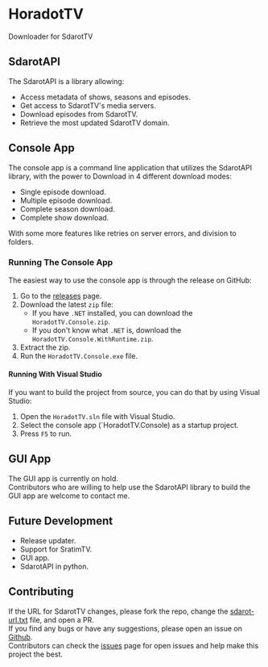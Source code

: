 # HoradotTV
Downloader for SdarotTV

## SdarotAPI
The SdarotAPI is a library allowing:
- Access metadata of shows, seasons and episodes.
- Get access to SdarotTV's media servers.
- Download episodes from SdarotTV.
- Retrieve the most updated SdarotTV domain.

## Console App
The console app is a command line application that utilizes the SdarotAPI library, with the power to Download in 4 different download modes:
- Single episode download.
- Multiple episode download.
- Complete season download.
- Complete show download.

With some more features like retries on server errors, and division to folders.

### Running The Console App
The easiest way to use the console app is through the release on GitHub:

1. Go to the [releases](https://github.com/yairp03/HoradotTV/releases) page.
2. Download the latest `zip` file:
    - If you have `.NET` installed, you can download the `HoradotTV.Console.zip`.
    - If you don't know what `.NET` is, download the `HoradotTV.Console.WithRuntime.zip`.
3. Extract the zip.
4. Run the `HoradotTV.Console.exe` file.

#### Running With Visual Studio
If you want to build the project from source, you can do that by using Visual Studio:

1. Open the `HoradotTV.sln` file with Visual Studio.
2. Select the console app (`HoradotTV.Console) as a startup project.
3. Press `F5` to run.


## GUI App
The GUI app is currently on hold.  
Contributors who are willing to help use the SdarotAPI library to build the GUI app are welcome to contact me.

## Future Development
- Release updater.
- Support for SratimTV.
- GUI app.
- SdarotAPI in python.

## Contributing
If the URL for SdarotTV changes, please fork the repo, change the [sdarot-url.txt](https://github.com/yairp03/HoradotTV/blob/master/Resources/sdarot-url.txt) file, and open a PR.  
If you find any bugs or have any suggestions, please open an issue on [Github](https://github.com/yairp03/HoradotTV/issues).  
Contributors can check the [issues](https://github.com/yairp03/HoradotTV/issues) page for open issues and help make this project the best.

